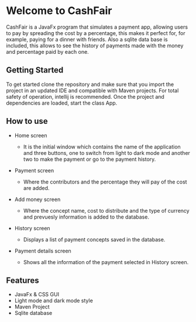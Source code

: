 # Welcome to CashFair

CashFair is a JavaFx program that simulates a payment app, allowing users to pay by spreading the cost by a percentage, this makes it perfect for,
for example, paying for a dinner with friends.
Also a sqlite data base is included, this allows to see the history of payments made with the money and percentage paid by each one.

## Getting Started
To get started clone the repository and make sure that you import the project in an updated IDE and compatible with Maven projects.
For total safety of operation, intellij is recommended.
Once the project and dependencies are loaded, start the class App.

## How to use
  
  - Home screen
    - It is the initial window which contains the name of the application and three buttons, one to switch from light to dark mode and another two to 
    make the payment or go to the payment history.
    
  - Payment screen
    - Where the contributors and the percentage they will pay of the cost are added.
    
  - Add money screen
    - Where the concept name, cost to distribute and the type of currency and prevuesly information is added to the database.
    
  - History screen
    - Displays a list of payment concepts saved in the database.
    
  - Payment details screen
    - Shows all the information of the payment selected in History screen.
    
## Features

- JavaFx & CSS GUI
- Light mode and dark mode style
- Maven Project
- Sqlite database

